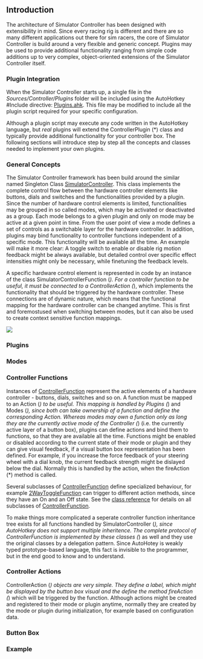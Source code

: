 ## Introduction

The architecture of Simulator Controller has been designed with extensibility in mind. Since every racing rig is different and there are so many different applications out there for sim racers, the core of Simulator Controller is build around a very flexible and generic concept. Plugins may be used to provide additional functionality ranging from simple code additions up to very complex, object-oriented extensions of the Simulator Controller itself.

### Plugin Integration

When the Simulator Controller starts up, a single file in the *Sources/Controller/Plugins* folder will be included using the AutoHotkey #Include directive: [Plugins.ahk](https://github.com/SeriousOldMan/Simulator-Controller/blob/main/Sources/Controller/Plugins/Plugins.ahk). This file may be modified to include all the plugin script required for your specific configuration.

Although a plugin script may execute any code written in the AutoHotkey language, but *real* plugins will extend the ControllerPlugin (*) class and typically provide additional functionality for your controller box. The following sections will introduce step by step all the concepts and classes needed to implement your own plugins.


### General Concepts

The Simulator Controller framework has been build around the similar named Singleton Class [SimulatorController](https://github.com/SeriousOldMan/Simulator-Controller/wiki/Classes-Reference#singleton-simulatorcontroller-extends-configurationitem-simulator-controllerahk). This class implements the complete control flow between the hardware controller elements like buttons, dials and switches and the functionalities provided by a plugin. Since the number of hardware control elements is limited, functionalities may be grouped in so called modes, which may be activated or deactivated as a group. Each mode belongs to a given plugin and only on mode may be active at a given point in time. From the user point of view a mode defines a set of controls as a switchable layer for the hardware controller. In addition, plugins may bind functionality to controller functions independent of a specific mode. This functionality will be available all the time. An example will make it more clear: A toggle switch to enable or disable rig motion feedback might be always available, but detailed control over specific effect intensities might only be necessary, while finetuning the feedback levels.

A specific hardware control element is represented in code by an instance of the class SimulatorControllerFunction (*). For a controller function to be useful, it must be connected to a ControllerAction (*), which implements the functionality that should be triggered by the hardware controller. These connections are of dynamic nature, which means that the functional mapping for the hardware controller can be changed anytime. This is first and foremostused when switching between modes, but it can also be used to create context sensitive function mappings.

![](https://github.com/SeriousOldMan/Simulator-Controller/blob/main/Documentation/Images/Class%20Diagram%201.JPG)

### Plugins



### Modes


### Controller Functions

Instances of [ControllerFunction](https://github.com/SeriousOldMan/Simulator-Controller/wiki/Classes-Reference#abstract-controllerfunction-extends-configurationitem-classesahk) represent the active elements of a hardware controller - buttons, dials, switches and so on. A function must be mapped to an Action (*) to be useful. This mapping is handled by Plugins (*) and Modes (*), since both can take ownership of a function and define the corresponding Action. Whereas modes may own a function only as long they are the currently active mode of the Controller (*) (i.e. the currently active layer of a button box), plugins can define actions and bind them to functions, so that they are available all the time. Functions might be enabled or disabled according to the current state of their mode or plugin and they can give visual feedback, if a visual button box representation has been defined. For example, if you increase the force feedback of your steering wheel with a dial knob, the current feedback strength might be dislayed below the dial. Normally this is handled by the action, when the fireAction (*) method is called.

Several subclasses of [ControllerFunction](https://github.com/SeriousOldMan/Simulator-Controller/wiki/Classes-Reference#abstract-controllerfunction-extends-configurationitem-classesahk) define specialized behaviour, for example [2WayToggleFunction](https://github.com/SeriousOldMan/Simulator-Controller/wiki/Classes-Reference#2waytogglefunction-extends-controllerfunction-classesahk) can trigger to different action methods, since they have an On and an Off state. See the [class reference](https://github.com/SeriousOldMan/Simulator-Controller/wiki/Classes-Reference) for details on all subclasses of [ControllerFunction](https://github.com/SeriousOldMan/Simulator-Controller/wiki/Classes-Reference#abstract-controllerfunction-extends-configurationitem-classesahk).

To make things more complicated a seperate controller function inheritance tree exists for all functions handled by SimulatorController (*), since AutoHotkey does not support multiple inheritence. The complete protocol of *ControllerFunction* is implemented by these classes (*) as well and they use the original classes by a delegation pattern. Since AutoHotey is weakly typed prototype-based language, this fact is invisible to the programmer, but in the end good to know and to understand.

### Controller Actions
ControllerAction (*) objects are very simple. They define a label, which might be displayed by the button box visual and the define the method fireAction (*) which will be triggered by the function. Although actions might be created and registered to their mode or plugin anytime, normally they are created by the mode or plugin during initialization, for example based on configuration data.

### Button Box

### Example